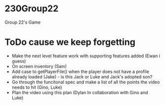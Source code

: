# 230Group22
Group 22's Game

# ToDo cause we keep forgetting
- Make the next level feature work with supporting features added (Ewan i guess)
- On screen inventory (Sam)
- Add case to getPlayerFile() when the player does not have a profile already loaded (Jake) - is this Jack or Luke and Jack's adopted son?
- Go through the funcitonal spec and make a list of all the points the video needs to hit (Gino, Luke)
- Plan the video using this plan (Dylan In collaboration with Gino and Luke)
